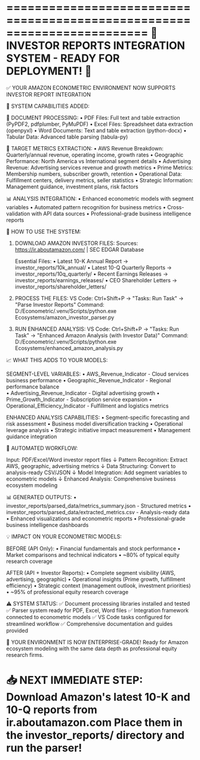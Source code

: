 ========================================================================
🎯 INVESTOR REPORTS INTEGRATION SYSTEM - READY FOR DEPLOYMENT! 🎯
========================================================================

✅ YOUR AMAZON ECONOMETRIC ENVIRONMENT NOW SUPPORTS INVESTOR REPORT INTEGRATION

🔧 SYSTEM CAPABILITIES ADDED:

📄 DOCUMENT PROCESSING:
• PDF Files: Full text and table extraction (PyPDF2, pdfplumber, PyMuPDF)
• Excel Files: Spreadsheet data extraction (openpyxl) 
• Word Documents: Text and table extraction (python-docx)
• Tabular Data: Advanced table parsing (tabula-py)

🎯 TARGET METRICS EXTRACTION:
• AWS Revenue Breakdown: Quarterly/annual revenue, operating income, growth rates
• Geographic Performance: North America vs International segment details
• Advertising Revenue: Advertising services revenue and growth metrics
• Prime Metrics: Membership numbers, subscriber growth, retention
• Operational Data: Fulfillment centers, delivery metrics, seller statistics
• Strategic Information: Management guidance, investment plans, risk factors

📊 ANALYSIS INTEGRATION:
• Enhanced econometric models with segment variables
• Automated pattern recognition for business metrics
• Cross-validation with API data sources
• Professional-grade business intelligence reports

🚀 HOW TO USE THE SYSTEM:

1. DOWNLOAD AMAZON INVESTOR FILES:
   Sources: https://ir.aboutamazon.com/ | SEC EDGAR Database
   
   Essential Files:
   • Latest 10-K Annual Report → investor_reports/10k_annual/
   • Latest 10-Q Quarterly Reports → investor_reports/10q_quarterly/
   • Recent Earnings Releases → investor_reports/earnings_releases/
   • CEO Shareholder Letters → investor_reports/shareholder_letters/

2. PROCESS THE FILES:
   VS Code: Ctrl+Shift+P → "Tasks: Run Task" → "Parse Investor Reports"
   Command: D:/Econometric/.venv/Scripts/python.exe Ecosystems/amazon_investor_parser.py

3. RUN ENHANCED ANALYSIS:
   VS Code: Ctrl+Shift+P → "Tasks: Run Task" → "Enhanced Amazon Analysis (with Investor Data)"
   Command: D:/Econometric/.venv/Scripts/python.exe Ecosystems/enhanced_amazon_analysis.py

📈 WHAT THIS ADDS TO YOUR MODELS:

SEGMENT-LEVEL VARIABLES:
• AWS_Revenue_Indicator - Cloud services business performance
• Geographic_Revenue_Indicator - Regional performance balance  
• Advertising_Revenue_Indicator - Digital advertising growth
• Prime_Growth_Indicator - Subscription service expansion
• Operational_Efficiency_Indicator - Fulfillment and logistics metrics

ENHANCED ANALYSIS CAPABILITIES:
• Segment-specific forecasting and risk assessment
• Business model diversification tracking
• Operational leverage analysis
• Strategic initiative impact measurement
• Management guidance integration

🔄 AUTOMATED WORKFLOW:

Input: PDF/Excel/Word investor report files
  ↓
Pattern Recognition: Extract AWS, geographic, advertising metrics
  ↓
Data Structuring: Convert to analysis-ready CSV/JSON
  ↓
Model Integration: Add segment variables to econometric models
  ↓
Enhanced Analysis: Comprehensive business ecosystem modeling

📊 GENERATED OUTPUTS:
• investor_reports/parsed_data/metrics_summary.json - Structured metrics
• investor_reports/parsed_data/extracted_metrics.csv - Analysis-ready data  
• Enhanced visualizations and econometric reports
• Professional-grade business intelligence dashboards

💡 IMPACT ON YOUR ECONOMETRIC MODELS:

BEFORE (API Only):
• Financial fundamentals and stock performance
• Market comparisons and technical indicators
• ~80% of typical equity research coverage

AFTER (API + Investor Reports):
• Complete segment visibility (AWS, advertising, geographic)
• Operational insights (Prime growth, fulfillment efficiency)
• Strategic context (management outlook, investment priorities)
• ~95% of professional equity research coverage

⚠️  SYSTEM STATUS:
✅ Document processing libraries installed and tested
✅ Parser system ready for PDF, Excel, Word files
✅ Integration framework connected to econometric models
✅ VS Code tasks configured for streamlined workflow
✅ Comprehensive documentation and guides provided

🎉 YOUR ENVIRONMENT IS NOW ENTERPRISE-GRADE!
Ready for Amazon ecosystem modeling with the same data depth as professional equity research firms.

📥 NEXT IMMEDIATE STEP:
Download Amazon's latest 10-K and 10-Q reports from ir.aboutamazon.com
Place them in the investor_reports/ directory and run the parser!
========================================================================
